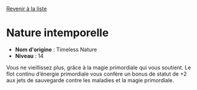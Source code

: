 [Revenir à la liste](list.md)

# Nature intemporelle

 * **Nom d'origine** : Timeless Nature
 * **Niveau** : 14


<p>Vous ne vieillissez plus, grâce à la magie primordiale qui vous soutient. Le flot continu d’énergie primordiale vous confère un bonus de statut de +2 aux jets de sauvegarde contre les maladies et la magie primordiale.</p>